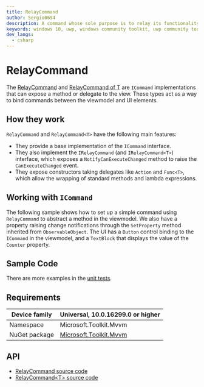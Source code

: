```yaml
---
title: RelayCommand
author: Sergio0694
description: A command whose sole purpose is to relay its functionality to other objects by invoking delegates
keywords: windows 10, uwp, windows community toolkit, uwp community toolkit, uwp toolkit, mvvm, componentmodel, property changed, notification, binding, command, delegate, net core, net standard
dev_langs:
  - csharp
---
```


# RelayCommand

The [RelayCommand](https://docs.microsoft.com/dotnet/api/microsoft.toolkit.mvvm.input.RelayCommand) and [RelayCommand of T](https://docs.microsoft.com/dotnet/api/microsoft.toolkit.mvvm.input.RelayCommand-1) are `ICommand` implementations that can expose a method or delegate to the view. These types act as a way to bind commands between the viewmodel and UI elements.

## How they work

`RelayCommand` and `RelayCommand<T>` have the following main features:

- They provide a base implementation of the `ICommand` interface.
- They also implement the `IRelayCommand` (and `IRelayCommand<T>`) interface, which exposes a `NotifyCanExecuteChanged` method to raise the `CanExecuteChanged` event.
- They expose constructors taking delegates like `Action` and `Func<T>`, which allow the wrapping of standard methods and lambda expressions.

## Working with `ICommand`

The following sample shows how to set up a simple command using `RelayCommand` to abstract a method in the viewmodel. We also have a property raising change notifications through the `SetProperty` method inherited from `ObservableObject`. The UI has a `Button` control binding to the `ICommand` in the viewmodel, and a `TextBlock` that displays the value of the `Counter` property.

## Sample Code

There are more examples in the [unit tests](https://github.com/Microsoft/WindowsCommunityToolkit//blob/master/UnitTests/UnitTests.Shared/Mvvm).

## Requirements

| Device family | Universal, 10.0.16299.0 or higher |
| --- | --- |
| Namespace | Microsoft.Toolkit.Mvvm |
| NuGet package | [Microsoft.Toolkit.Mvvm](https://www.nuget.org/packages/Microsoft.Toolkit.Mvvm/) |

## API

* [RelayCommand source code](https://github.com/Microsoft/WindowsCommunityToolkit//blob/master/Microsoft.Toolkit.Mvvm/Input/RelayCommand.cs)
* [RelayCommand&lt;T> source code](https://github.com/Microsoft/WindowsCommunityToolkit//blob/master/Microsoft.Toolkit.Mvvm/Input/RelayCommand{T}.cs)
